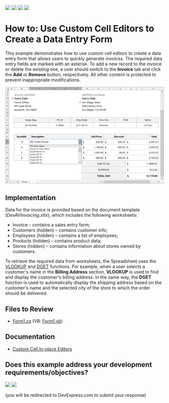 <!-- default badges list -->
![](https://img.shields.io/endpoint?url=https://codecentral.devexpress.com/api/v1/VersionRange/128613964/24.2.1%2B)
[![](https://img.shields.io/badge/Open_in_DevExpress_Support_Center-FF7200?style=flat-square&logo=DevExpress&logoColor=white)](https://supportcenter.devexpress.com/ticket/details/T419595)
[![](https://img.shields.io/badge/📖_How_to_use_DevExpress_Examples-e9f6fc?style=flat-square)](https://docs.devexpress.com/GeneralInformation/403183)
[![](https://img.shields.io/badge/💬_Leave_Feedback-feecdd?style=flat-square)](#does-this-example-address-your-development-requirementsobjectives)
<!-- default badges end -->
# How to: Use Custom Cell Editors to Create a Data Entry Form

This example demonstrates how to use custom cell editors to create a data entry form that allows users to quickly generate invoices. The required data entry fields are marked with an asterisk. To add a new record to the invoice or delete the existing one, a user should switch to the **Invoice** tab and click the **Add** or **Remove** button, respectively. All other content is protected to prevent inappropriate modifications.

![image](./media/69f65ea6-6b87-11e6-80bf-00155d62480c.png)

## Implementation

Data for the invoice is provided based on the document template (_DevAVInvoicing.xltx_), which includes the following worksheets:

- Invoice – contains a sales entry form;
- Customers (hidden) – contains customer info;
- Employees (hidden) – contains a list of employees;
- Products (hidden) – contains product data;
- Stores (hidden) – contains information about stores owned by customers.

To retrieve the required data from worksheets, the Spreadsheet uses the [VLOOKUP](https://support.office.com/en-us/article/VLOOKUP-function-0bbc8083-26fe-4963-8ab8-93a18ad188a1) and [DGET](https://support.office.com/en-us/article/DGET-function-455568bf-4eef-45f7-90f0-ec250d00892e) functions. For example, when a user selects a customer's name in the **Billing Address** section, **VLOOKUP** is used to find and display the customer's billing address. In the same way, the **DGET** function is used to automatically display the shipping address based on the customer's name and the selected city of the store to which the order should be delivered.

## Files to Review

* [Form1.cs](./CS/DevAVInvoicing/Form1.cs) (VB: [Form1.vb](./VB/DevAVInvoicing/Form1.vb))

## Documentation

* [Custom Cell In-place Editors](https://docs.devexpress.com/WindowsForms/18170/controls-and-libraries/spreadsheet/cell-basics/custom-cell-in-place-editors)
<!-- feedback -->
## Does this example address your development requirements/objectives?

[<img src="https://www.devexpress.com/support/examples/i/yes-button.svg"/>](https://www.devexpress.com/support/examples/survey.xml?utm_source=github&utm_campaign=winforms-spreadsheet-use-custom-cell-editors&~~~was_helpful=yes) [<img src="https://www.devexpress.com/support/examples/i/no-button.svg"/>](https://www.devexpress.com/support/examples/survey.xml?utm_source=github&utm_campaign=winforms-spreadsheet-use-custom-cell-editors&~~~was_helpful=no)

(you will be redirected to DevExpress.com to submit your response)
<!-- feedback end -->
